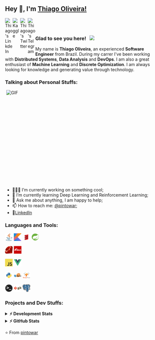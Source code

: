 ## Hey 👋, I'm [Thiago Oliveira!](https://github.com/pintowar/)

<a href="https://www.linkedin.com/in/thiagooliveira81/">
  <img align="left" alt="Thiago's LinkdeIn" width="25" src="https://cdn.jsdelivr.net/npm/simple-icons@v3/icons/linkedin.svg" />
</a>
<a href="https://www.kaggle.com/pintowar">
  <img align="left" alt="Kaggle" width="25" src="https://cdn.jsdelivr.net/npm/simple-icons@3.1.0/icons/kaggle.svg" />
</a>
<a href="https://www.twitter.com/pintowar">
  <img align="left" alt="Thiago's Twitter" width="25" src="https://cdn.jsdelivr.net/npm/simple-icons@v3/icons/twitter.svg" />
</a>
<a href="https://t.me/pintowar">
  <img align="left" alt="Thiago's Telegram" width="25" src="https://cdn.jsdelivr.net/npm/simple-icons@v3/icons/telegram.svg" />
</a>

<br/>
<br/>

### Glad to see you here! &nbsp; ![](https://visitor-badge.glitch.me/badge?page_id=pintowar.pintowar&style=flat-square&color=0088cc)

My name is **Thiago Oliveira**, an experienced **Software Engineer** from Brazil. During my carrer I've been working with **Distributed Systems**, **Data Analysis** and **DevOps**. I am also a great enthusiast of **Machine Learning** and **Discrete Optimization**. I am always looking for knowledge and generating value through technology.

### Talking about Personal Stuffs:

<img align="right" alt="GIF" src="https://github.com/abhisheknaiidu/abhisheknaiidu/blob/master/code.gif?raw=true" width="500" height="320" />

- 👨🏽‍💻 I’m currently working on something cool;
- 🌱 I’m currently learning Deep Learning and Reinforcement Learning; 
- 💬 Ask me about anything, I am happy to help;
- 📫 How to reach me: [@pintowar](https://twitter.com/pintowar);
- 📝[LinkedIn](https://www.linkedin.com/in/thiagooliveira81/)

### Languages and Tools:

<code><img height="25" src="https://raw.githubusercontent.com/github/explore/80688e429a7d4ef2fca1e82350fe8e3517d3494d/topics/java/java.png"></code>
<code><img height="25" src="https://raw.githubusercontent.com/github/explore/80688e429a7d4ef2fca1e82350fe8e3517d3494d/topics/kotlin/kotlin.png"></code>
<code><img height="25" src="https://raw.githubusercontent.com/github/explore/80688e429a7d4ef2fca1e82350fe8e3517d3494d/topics/scala/scala.png"></code>
<code><img height="25" src="https://raw.githubusercontent.com/github/explore/80688e429a7d4ef2fca1e82350fe8e3517d3494d/topics/spring-boot/spring-boot.png"></code>


<code><img height="25" src="https://raw.githubusercontent.com/github/explore/80688e429a7d4ef2fca1e82350fe8e3517d3494d/topics/ruby/ruby.png"></code>
<code><img height="25" src="https://raw.githubusercontent.com/github/explore/80688e429a7d4ef2fca1e82350fe8e3517d3494d/topics/rails/rails.png"></code>

<code><img height="25" src="https://raw.githubusercontent.com/github/explore/80688e429a7d4ef2fca1e82350fe8e3517d3494d/topics/javascript/javascript.png"></code>
<code><img height="25" src="https://raw.githubusercontent.com/github/explore/80688e429a7d4ef2fca1e82350fe8e3517d3494d/topics/vue/vue.png"></code>

<code><img height="25" src="https://raw.githubusercontent.com/github/explore/80688e429a7d4ef2fca1e82350fe8e3517d3494d/topics/python/python.png"></code>
<code><img height="25" src="https://raw.githubusercontent.com/github/explore/80688e429a7d4ef2fca1e82350fe8e3517d3494d/topics/scikit-learn/scikit-learn.png"></code>
<code><img height="25" src="https://raw.githubusercontent.com/github/explore/80688e429a7d4ef2fca1e82350fe8e3517d3494d/topics/tensorflow/tensorflow.png"></code>

<code><img height="25" src="https://raw.githubusercontent.com/github/explore/80688e429a7d4ef2fca1e82350fe8e3517d3494d/topics/terminal/terminal.png"></code>
<code><img height="25" src="https://raw.githubusercontent.com/github/explore/80688e429a7d4ef2fca1e82350fe8e3517d3494d/topics/git/git.png"></code>
<code><img height="25" src="https://raw.githubusercontent.com/github/explore/80688e429a7d4ef2fca1e82350fe8e3517d3494d/topics/postgresql/postgresql.png"></code>

### Projects and Dev Stuffs:

<details>	
  <summary><b>⚡ Development Stats</b></summary>
  <!--START_SECTION:waka-->
**🐱 My Github Data** 

> 🏆 77 Contributions in the Year 2020
 > 
> 📦 164.6 kB Used in Github's Storage 
 > 
> 🚫 Not Opted to Hire
 > 
> 📜 33 Public Repositories 
 > 
> 🔑 1 Private Repository 
 > 
**I'm an Early 🐤** 

```text
🌞 Morning    144 commits    ████░░░░░░░░░░░░░░░░░░░░░   16.51% 
🌆 Daytime    499 commits    ██████████████░░░░░░░░░░░   57.22% 
🌃 Evening    193 commits    █████░░░░░░░░░░░░░░░░░░░░   22.13% 
🌙 Night      36 commits     █░░░░░░░░░░░░░░░░░░░░░░░░   4.13%

```
📅 **I'm Most Productive on Monday** 

```text
Monday       216 commits    ██████░░░░░░░░░░░░░░░░░░░   24.77% 
Tuesday      155 commits    ████░░░░░░░░░░░░░░░░░░░░░   17.78% 
Wednesday    159 commits    ████░░░░░░░░░░░░░░░░░░░░░   18.23% 
Thursday     160 commits    ████░░░░░░░░░░░░░░░░░░░░░   18.35% 
Friday       154 commits    ████░░░░░░░░░░░░░░░░░░░░░   17.66% 
Saturday     20 commits     ░░░░░░░░░░░░░░░░░░░░░░░░░   2.29% 
Sunday       8 commits      ░░░░░░░░░░░░░░░░░░░░░░░░░   0.92%

```


📊 **This Week I Spent My Time On** 

```text
⌚︎ Time Zone: America/Fortaleza

💬 Programming Languages: 
Java                     2 hrs 28 mins       █████████████████████░░░░   85.51% 
XML                      15 mins             ██░░░░░░░░░░░░░░░░░░░░░░░   9.06% 
Kotlin                   6 mins              █░░░░░░░░░░░░░░░░░░░░░░░░   3.66% 
YAML                     3 mins              ░░░░░░░░░░░░░░░░░░░░░░░░░   1.78%

💻 Operating System: 
Linux                    2 hrs 53 mins       █████████████████████████   100.0%

```

**I Mostly Code in Java** 

```text
Java                     8 repos             ██████░░░░░░░░░░░░░░░░░░░   25.0% 
Groovy                   7 repos             █████░░░░░░░░░░░░░░░░░░░░   21.88% 
Ruby                     4 repos             ███░░░░░░░░░░░░░░░░░░░░░░   12.5% 
JavaScript               3 repos             ██░░░░░░░░░░░░░░░░░░░░░░░   9.38% 
Kotlin                   3 repos             ██░░░░░░░░░░░░░░░░░░░░░░░   9.38%

```



<!--END_SECTION:waka-->
</details>

<details>	
  <summary><b>⚡ GitHub Stats</b></summary>

  <img height="180em" src="https://github-readme-stats.vercel.app/api?username=pintowar&show_icons=true&hide_border=true" />
  <img height="180em" src="https://github-readme-stats.vercel.app/api/top-langs/?username=pintowar&show_icons=true&hide_border=true&layout=compact&langs_count=8"/>

</details>


⭐️ From [pintowar](https://github.com/pintowar)
